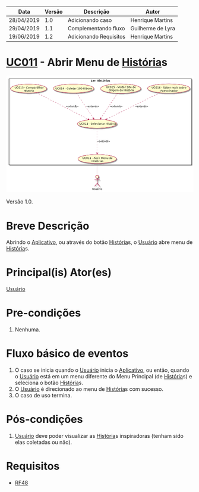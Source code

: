 | Data       | Versão  | Descrição       | Autor            |
| ---------- | ------- | --------------- | ---------------- |
| 28/04/2019 | 1.0 | Adicionando caso | Henrique Martins |
| 29/04/2019 | 1.1 | Complementando fluxo | Guilherme de Lyra |
| 19/06/2019 | 1.2 | Adicionando Requisitos | Henrique Martins |

# [UC011](https://github.com/requisitos-2019-1/Ribon/blob/master/Modelagem%20de%20Requisitos/Cenarios/Ler_Historias.md) - Abrir Menu de [História](https://github.com/requisitos-2019-1/Ribon/blob/master/Modelagem%20de%20Requisitos/Lexicos/LX014_Historia.md)s


![diagrama](Ler_Historia.png)

Versão 1.0.

# Breve Descrição
Abrindo o [Aplicativo](https://github.com/requisitos-2019-1/Ribon/blob/master/Modelagem%20de%20Requisitos/Lexicos/LX002_Aplicativo.md), ou através do botão [História](https://github.com/requisitos-2019-1/Ribon/blob/master/Modelagem%20de%20Requisitos/Lexicos/LX014_Historia.md)s, o [Usuário](https://github.com/requisitos-2019-1/Ribon/blob/master/Modelagem%20de%20Requisitos/Lexicos/LX031_Usuário.md) abre menu de [História](https://github.com/requisitos-2019-1/Ribon/blob/master/Modelagem%20de%20Requisitos/Lexicos/LX014_Historia.md)s.

# Principal(is) Ator(es)
[Usuário](https://github.com/requisitos-2019-1/Ribon/blob/master/Modelagem%20de%20Requisitos/Lexicos/LX031_Usuário.md)

# Pre-condições
1. Nenhuma.

# Fluxo básico de eventos
1. O caso se inicia quando o [Usuário](https://github.com/requisitos-2019-1/Ribon/blob/master/Modelagem%20de%20Requisitos/Lexicos/LX031_Usuário.md) inicia o [Aplicativo](https://github.com/requisitos-2019-1/Ribon/blob/master/Modelagem%20de%20Requisitos/Lexicos/LX002_Aplicativo.md), ou então, quando o [Usuário](https://github.com/requisitos-2019-1/Ribon/blob/master/Modelagem%20de%20Requisitos/Lexicos/LX031_Usuário.md) está em um menu diferente do Menu Principal (de [História](https://github.com/requisitos-2019-1/Ribon/blob/master/Modelagem%20de%20Requisitos/Lexicos/LX014_Historia.md)s) e seleciona o botão [História](https://github.com/requisitos-2019-1/Ribon/blob/master/Modelagem%20de%20Requisitos/Lexicos/LX014_Historia.md)s.
1. O [Usuário](https://github.com/requisitos-2019-1/Ribon/blob/master/Modelagem%20de%20Requisitos/Lexicos/LX031_Usuário.md) é direcionado ao menu de [História](https://github.com/requisitos-2019-1/Ribon/blob/master/Modelagem%20de%20Requisitos/Lexicos/LX014_Historia.md)s com sucesso.
1. O caso de uso termina.


# Pós-condições
1. [Usuário](https://github.com/requisitos-2019-1/Ribon/blob/master/Modelagem%20de%20Requisitos/Lexicos/LX031_Usuário.md) deve poder visualizar as [História](https://github.com/requisitos-2019-1/Ribon/blob/master/Modelagem%20de%20Requisitos/Lexicos/LX014_Historia.md)s inspiradoras (tenham sido elas coletadas ou não).

# Requisitos

- [RF48](https://github.com/requisitos-2019-1/Ribon/blob/master/Requisitos/Requisitos_Funcionais.md#RF48)